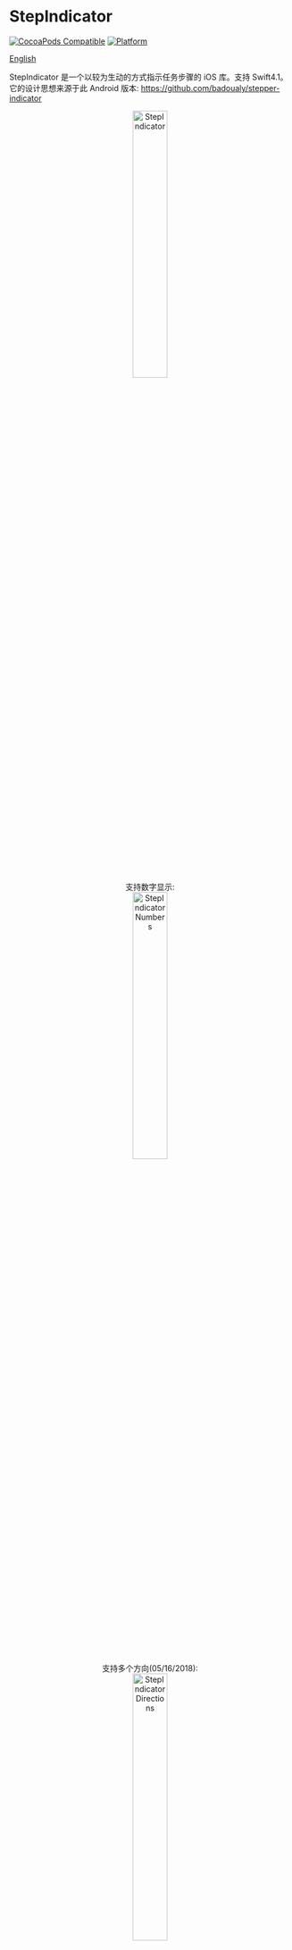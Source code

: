# StepIndicator 

[![CocoaPods Compatible](https://img.shields.io/cocoapods/v/StepIndicator.svg)](https://img.shields.io/cocoapods/v/StepIndicator.svg)
[![Platform](https://img.shields.io/cocoapods/p/StepIndicator.svg?style=flat)](http://cocoadocs.org/docsets/StepIndicator)

[English](https://github.com/chenyun122/StepIndicator)  

StepIndicator 是一个以较为生动的方式指示任务步骤的 iOS 库。支持 Swift4.1。  
它的设计思想来源于此 Android 版本: https://github.com/badoualy/stepper-indicator  

<p align="center" >
<img src="https://raw.githubusercontent.com/chenyun122/StepIndicator/master/Screenshots/StepIndicator.gif" alt="StepIndicator" title="StepIndicator" width="35%" height="35%" />
</p>

<p align="center" >
支持数字显示:<br/>
<img src="https://raw.githubusercontent.com/chenyun122/StepIndicator/master/Screenshots/Screenshot_numbers.png" alt="StepIndicator Numbers" title="StepIndicator Numbers" width="35%" height="35%" />
</p>

<p align="center" >
支持多个方向(05/16/2018):<br/>
<img src="https://raw.githubusercontent.com/chenyun122/StepIndicator/master/Screenshots/RTL_Vertical.png" alt="StepIndicator Directions" title="StepIndicator Directions" width="35%" height="35%"/>
</p>

## 安装
###  CocoaPods
在 Xcode 项目中通过 CocoaPods 集成 StepIndicator,只需在 `Podfile` 文件中指定以下内容:
```ruby
platform :ios, '8.0'
use_frameworks!

target 'YourProjectName' do
   pod ‘StepIndicator’, '~> 1.0.5’
end
```
集成之后，记得在使用前先通过 `import StepIndicator` 导入该模块。

###  手动
把包含 `StepIndicatorView.swift` 文件的源码文件夹 `StepIndicator` 复制到您项目的相应目录下，再在 Xcode 加入该文件夹即可。


## 如何使用
您可以像使用 `UIView` 那样使用 `StepIndicatorView` ，通过编程方式创建和进行布局，或在 Storyboard 和 XIB 中搞定界面配置。另外，可以通过克隆此 [Demo](https://github.com/chenyun122/StepIndicator) 项目了解如何方便地使用它。Demo项目中也展示了如何响应UIScrollView的翻页事件，并设置步骤。

### 编程方式
```swift
    //......
    let stepIndicatorView = StepIndicatorView()
    
    override func viewDidLoad() {
        super.viewDidLoad()
        
        self.stepIndicatorView.frame = CGRect(x: 0, y: 50, width: 280, height: 100)
        self.view.addSubview(self.stepIndicatorView)
        
        self.stepIndicatorView.numberOfSteps = 5
        self.stepIndicatorView.currentStep = 0
    }
    //......
```

### 界面定制化 (可选)
以下示例中的属性值已是默认值，如果默认界面符合您的要求，可以忽略这部分。如果它们不满足您的需要，可以按以下方式改变属性值:
```swift
    self.stepIndicatorView.circleColor = UIColor(red: 179.0/255.0, green: 189.0/255.0, blue: 194.0/255.0, alpha: 1.0)
    self.stepIndicatorView.circleTintColor = UIColor(red: 0.0/255.0, green: 180.0/255.0, blue: 124.0/255.0, alpha: 1.0)
    self.stepIndicatorView.circleStrokeWidth = 3.0
    self.stepIndicatorView.circleRadius = 10.0
    self.stepIndicatorView.lineColor = self.stepIndicatorView.circleColor
    self.stepIndicatorView.lineTintColor = self.stepIndicatorView.circleTintColor
    self.stepIndicatorView.lineMargin = 4.0
    self.stepIndicatorView.lineStrokeWidth = 2.0
    self.stepIndicatorView.displayNumbers = false //圆圈中间是否显示数字
    self.stepIndicatorView.direction = .leftToRight //支持4个方向
```

### 支持在 Stroyboard 和 Xib 中直接配置 (可选)
先往 Stroyboard 或 Xib 中增加一个 `UIView`,然后把类变更为 `StepIndicatorView` 。等 Xcode 预加载完控件后，就可以按下图所示进行配置:
<p align="left" >
<img src="https://raw.githubusercontent.com/chenyun122/StepIndicator/master/Screenshots/Designable.gif" alt="Designable" title="Designable" width="90%" height="90%">
</p>

<p>
由于 Xcode(9.3) 不支持枚举类型的可视化选择, 所以我们提供了枚举对应的整型来配置：<br>
<img src="https://raw.githubusercontent.com/chenyun122/StepIndicator/master/Screenshots/DirectionDesignable.png" alt="Directions" title="Directions"><br>
0-默认,由左到右; 1-右到左; 2-上到下; 3-下到上。
</p>

## 您的帮助
希望此库能给您带来帮助！如果您碰到使用问题，或需要增加一些功能，请提 issue 给我。 同时非常感谢您能够给此项目点个**Star**鼓励！

## 许可
StepIndicator 基于 MIT 许可发布， 详情请参见 LICENSE 文件。

